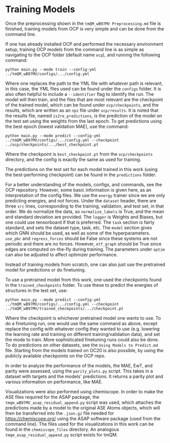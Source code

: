 # Training Models
Once the preprocessing shown in the `tmQM_wB97MV Preprocessing.md` file is finished, training models from OCP is very simple and can be done from the command line.

If one has already installed OCP and performed the necessary environment setup, training OCP models from the command line is as simple as navigating to the OCP folder (default name `ocp`), and running the following command:

`python main.py --mode train --config-yml ../tmQM_wB97MV/configs/.../config.yml`

Where one replaces the path to the YML file with whatever path is relevant, in this case, the YML files used can be found under the `configs` folder. It is also often helpful to include a `--identifier` flag to identify the run. The model will then train, and the files that are most relevant are the checkpoint of the trained model, which can be found under `ocp/checkpoints`, and the results, which are written as an `npz` file under `ocp/results`. It is noted that the results file, named `is2re_predictions`, is the prediction of the model on the test set using the weights from the last epoch. To get predictions using the best epoch (lowest validation MAE), use the command:

`python main.py --mode predict --config-yml ../tmQM_wB97MV/configs/.../config.yml --checkpoint ../ocp/checkpoints/.../best_checkpoint.pt`

Where the checkpoint is `best_checkpoint.pt` from the `ocp/checkpoints` directory, and the config is exactly the same as used for training.

The predictions on the test set for each model trained in this work (using the best-performing checkpoint) can be found in the `predictions` folder.

For a better understanding of the models, configs, and commands, see the OCP repository. However, some basic information is given here, as an interpretation of the config files. We use the `energy` trainer since we are only predicting energies, and not forces. Under the `dataset` header, there are three `src` lines, corresponding to the training, validation, and test set, in that order. We do normalize the data, so `normalize_labels` is True, and the mean and standard deviation are provided. The `logger` is Weights and Biases, but one could use tensorboard if that is preferred. The `task` section is fairly standard, and sets the dataset type, task, etc. The `model` section gives which GNN should be used, as well as some of the hyperparameters. `use_pbc` and `regress_forces` should be False since these systems are not periodic and there are no forces. However, `otf_graph` should be True since edges are computed on-the-fly during training. The parameters under `optim` can also be adjusted to affect optimizer performance.

Instead of training models from scratch, one can also just use the pretrained model for predictions or do finetuning.

To use a pretrained model from this work, one used the checkpoints found in the `trained_checkpoints` folder. To use these to predict the energies of structures in the test set, use:

`python main.py --mode predict --config-yml ../tmQM_wB97MV/configs/.../config.yml --checkpoint ../tmQM_wB97MV/trained_checkpoints/.../checkpoint.pt`

Where the checkpoint is whichever pretrained model one wants to use. To do a finetuning run, one would use the same command as above, except replace the config with whatever config they wanted to use (e.g. lowering the learning rate and training on different training/validation data), and set the mode to train. More sophisticated finetuning runs could also be done. To do predictions on other datasets, see the `Using Models to Predict.md` file. Starting from the models trained on OC20 is also possible, by using the publicly available checkpoints on the OCP repo.

In order to analyze the performance of the models, the MAE, EwT, and parity were assessed, using the `parity_plots.py` script. This takes in a dataset with targets and the models' predictions. It returns a parity plot and various information on performance, like MAE.

Visualizations were also performed using chemiscope. In order to make the ASE files required for the ASAP package, the `tmqm_wB97MV_asap_residual_append.py` script was used, which attaches the predictions made by a model to the original ASE Atoms objects, which will then be transferred into the `.json.gz` file needed for https://chemiscope.org/ using the ASAP software package (used from the command line). The files used for the visualizations in this work can be found in the `chemiscope_files` directory. An analogous `tmqm_asap_residual_append.py` script exists for tmQM.